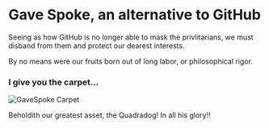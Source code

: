 # Gave Spoke, an alternative to GitHub

Seeing as how GitHub is no longer able to mask the privlitarians, we must disband from 
them and protect our dearest interests.

By no means were our fruits born out of long labor, or philosophical rigor.

### I give you the carpet...
![GaveSpoke Carpet](gave-spoke-rug.png "GaveSpoke Carpet")

Beholdith our greatest asset, the Quadradog! In all his glory!!